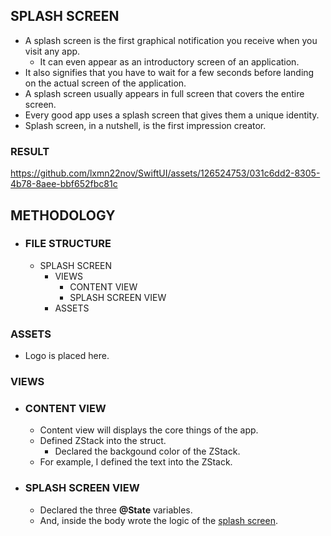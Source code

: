 ## SPLASH SCREEN
- A splash screen is the first graphical notification you receive when you visit any app. 
  - It can even appear as an introductory screen of an application. 
- It also signifies that you have to wait for a few seconds before landing on the actual screen of the application.
- A splash screen usually appears in full screen that covers the entire screen.  
- Every good app uses a splash screen that gives them a unique identity.
- Splash screen, in a nutshell, is the first impression creator.

### RESULT

https://github.com/lxmn22nov/SwiftUI/assets/126524753/031c6dd2-8305-4b78-8aee-bbf652fbc81c

## METHODOLOGY
- ### FILE STRUCTURE
  - SPLASH SCREEN
    - VIEWS
      - CONTENT VIEW
      - SPLASH SCREEN VIEW
    - ASSETS

### ASSETS 
- Logo is placed here.

### VIEWS
- ### CONTENT VIEW
    - Content view will displays the core things of the app.
    - Defined ZStack into the struct.
        - Declared the backgound color of the ZStack.
    - For example, I defined the text into the ZStack.

- ### SPLASH SCREEN VIEW
  - Declared the three **@State** variables.
  - And, inside the body wrote the logic of the [splash screen]().
